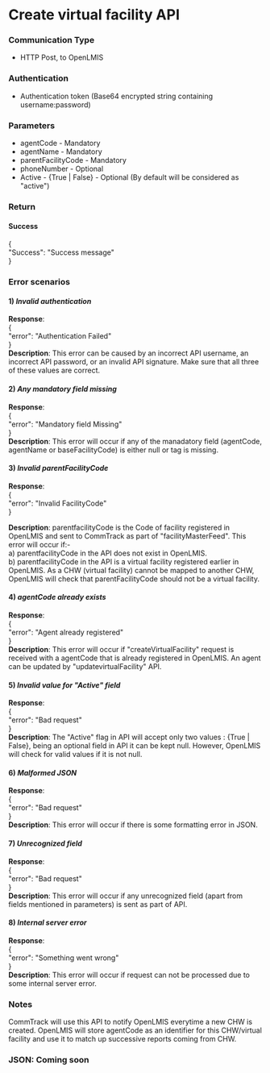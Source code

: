 # Create virtual facility API

### Communication Type

- HTTP Post, to OpenLMIS
 
### Authentication

- Authentication token (Base64 encrypted string containing username:password)

### Parameters

- agentCode - Mandatory
- agentName - Mandatory
- parentFacilityCode - Mandatory
- phoneNumber - Optional
- Active - {True | False} - Optional (By default will be considered as "active")

### Return

#### Success
{  
   "Success": "Success message"  
} 

### Error scenarios

#### 1) *Invalid authentication*  
**Response**:    
{  
   "error": "Authentication Failed"  
}   
**Description**: This error can be caused by an incorrect API username, an incorrect API password, or an invalid API signature. Make sure that all three of these values are correct.

#### 2) *Any mandatory field missing*
**Response**:  
{    
   "error": "Mandatory field Missing"    
}    
**Description**: This error will occur if any of the manadatory field (agentCode, agentName or baseFacilityCode) is either null or tag is missing.

#### 3) *Invalid parentFacilityCode*
**Response**:  
{        
   "error": "Invalid FacilityCode"      
}  
  
**Description**: parentfacilityCode is the Code of facility registered in OpenLMIS and sent to CommTrack as part of "facilityMasterFeed". This error will occur if:-  
a) parentfacilityCode in the API does not exist in OpenLMIS.  
b) parentfacilityCode in the API is a virtual facility registered earlier in OpenLMIS. As a CHW (virtual facility) cannot be mapped to another CHW, OpenLMIS will check that parentFacilityCode should not be a virtual facility.

#### 4) *agentCode already exists*
**Response**:  
{        
   "error": "Agent already registered"      
}   
**Description**: This error will occur if "createVirtualFacility" request is received with a agentCode that is already registered in OpenLMIS. An agent can be updated by "updatevirtualFacility" API.

#### 5) *Invalid value for "Active" field*
**Response**:  
{        
   "error": "Bad request"      
}   
**Description**: The "Active" flag in API will accept only two values : {True | False}, being an optional field in API it can be kept null. However, OpenLMIS will check for valid values if it is not null.

#### 6) *Malformed JSON*
**Response**:   
{          
   "error": "Bad request"        
}   
**Description**: This error will occur if there is some formatting error in JSON.

#### 7) *Unrecognized field*
**Response**:  
{        
   "error": "Bad request"      
}  
**Description**: This error will occur if any unrecognized field (apart from fields mentioned in parameters) is sent as part of API.

#### 8) *Internal server error*
**Response**:  
{        
   "error": "Something went wrong"      
}  
**Description**: This error will occur if request can not be processed due to some internal server error.

### Notes

CommTrack will use this API to notify OpenLMIS everytime a new CHW is created. OpenLMIS will store agentCode as an identifier for this CHW/virtual facility and use it to match up successive reports coming from CHW.

### JSON: Coming soon


